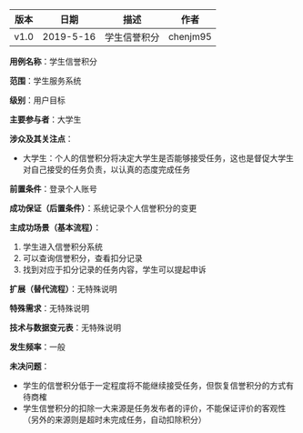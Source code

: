| 版本 | 日期      | 描述 | 作者   |
| ---- | --------- | ---- | ------ |
| v1.0 | 2019-5-16 | 学生信誉积分 | chenjm95 |

**用例名称**：学生信誉积分

**范围**：学生服务系统

**级别**：用户目标

**主要参与者**：大学生

**涉众及其关注点**：
* 大学生：个人的信誉积分将决定大学生是否能够接受任务，这也是督促大学生对自己接受的任务负责，以认真的态度完成任务

**前置条件**：登录个人账号

**成功保证（后置条件）**：系统记录个人信誉积分的变更

**主成功场景（基本流程）**：
1. 学生进入信誉积分系统
2. 可以查询信誉积分，查看扣分记录
3. 找到对应于扣分记录的任务内容，学生可以提起申诉

**扩展（替代流程）**：无特殊说明

**特殊需求**：无特殊说明

**技术与数据变元表**：无特殊说明

**发生频率**：一般

**未决问题**：
* 学生的信誉积分低于一定程度将不能继续接受任务，但恢复信誉积分的方式有待商榷
* 学生信誉积分的扣除一大来源是任务发布者的评价，不能保证评价的客观性（另外的来源则是超时未完成任务，自动扣除积分）
